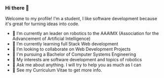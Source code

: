 ### Hi there 👋

Welcome to my profile! I'm a student, I like software development because it's great for turning ideas into code.

- 🔭 I’m currently an leader on robotics to the AAAIMX  (Association for the Advancement of Artificial Intelligence)
- 🌱 I’m currently learning full Stack Web development
- 👯 I’m looking to collaborate on Web Development Projects 
- 💼 I'm pursuing a Bachelor of Computer Systems Engineering
- 🤔 My interests are software development and topics of robotics
- 💬 Ask me about anything. I will try to help you as much as I can
- 📝 See my Curriculum Vitae to get more info.
<!--
**ROMO36/ROMO36** is a ✨ _special_ ✨ repository because its `README.md` (this file) appears on your GitHub profile.

Here are some ideas to get you started:

- 🔭 I’m currently working on ...
- 🌱 I’m currently learning ...
- 👯 I’m looking to collaborate on ...
- 🤔 I’m looking for help with ...
- 💬 Ask me about ...
- 📫 How to reach me: ...
- 😄 Pronouns: ...
- ⚡ Fun fact: ...
-->
